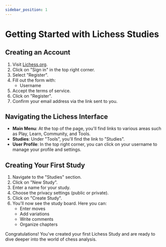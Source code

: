 ```yaml
---
sidebar_position: 1
---
```

# Getting Started with Lichess Studies

## Creating an Account

1. Visit [Lichess.org](https://lichess.org).
2. Click on "Sign in" in the top right corner.
3. Select "Register".
4. Fill out the form with:
   - Username
5. Accept the terms of service.
6. Click on "Register".
7. Confirm your email address via the link sent to you.

## Navigating the Lichess Interface

- **Main Menu**: At the top of the page, you'll find links to various areas such as Play, Learn, Community, and Tools.
- **Studies**: Under "Tools", you'll find the link to "Studies".
- **User Profile**: In the top right corner, you can click on your username to manage your profile and settings.

## Creating Your First Study

1. Navigate to the "Studies" section.
2. Click on "New Study".
3. Enter a name for your study.
4. Choose the privacy settings (public or private).
5. Click on "Create Study".
6. You'll now see the study board. Here you can:
   - Enter moves
   - Add variations
   - Write comments
   - Organize chapters

Congratulations! You've created your first Lichess Study and are ready to dive deeper into the world of chess analysis.
